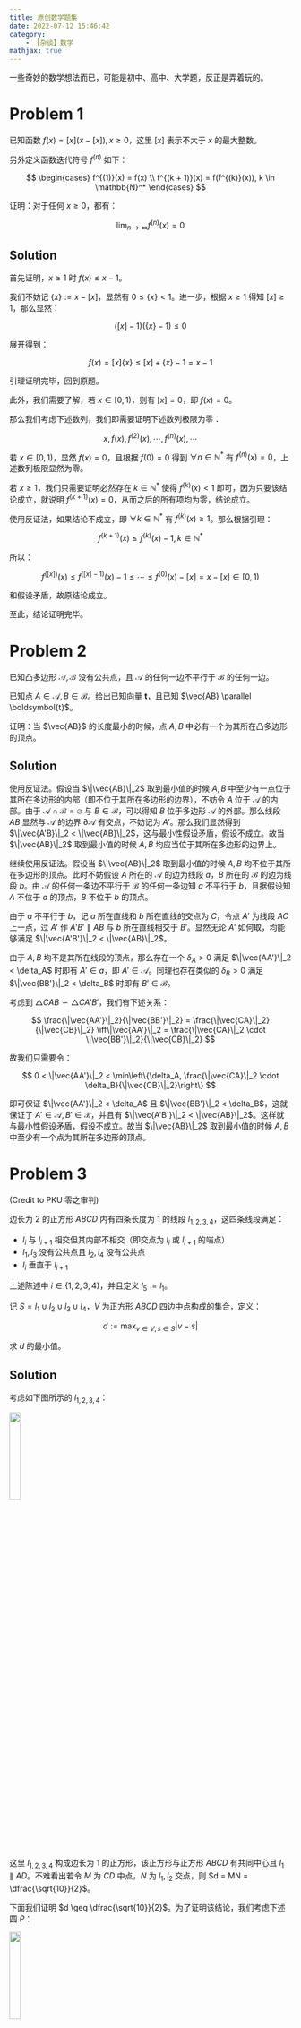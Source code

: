```yaml
---
title: 原创数学题集
date: 2022-07-12 15:46:42
category:
    - 【杂谈】数学
mathjax: true
---
```


一些奇妙的数学想法而已，可能是初中、高中、大学题，反正是弄着玩的。

<!-- more -->

$$
\newcommand{\i}{\mathop{\rm i}}
$$

# Problem 1

已知函数 $f(x) = [x](x - [x]), x \geq 0$，这里 $[x]$ 表示不大于 $x$ 的最大整数。

另外定义函数迭代符号 $f^{(n)}$ 如下：

$$
\begin{cases}
f^{(1)}(x) = f(x) \\
f^{(k + 1)}(x) = f(f^{(k)}(x)), k \in \mathbb{N}^*
\end{cases}
$$

证明：对于任何 $x \geq 0$，都有：

$$
\lim_{n \to \infty} f^{(n)}(x) = 0
$$

## Solution

首先证明，$x \geq 1$ 时 $f(x) \leq x - 1$。

我们不妨记 $\{x\} := x - [x]$，显然有 $0 \leq \{x\} < 1$。进一步，根据 $x \geq 1$ 得知 $[x] \geq 1$，那么显然：

$$
([x] - 1)(\{x\} - 1) \leq 0
$$

展开得到：

$$
f(x) = [x]\{x\} \leq [x] + \{x\} - 1 = x - 1
$$

引理证明完毕，回到原题。

此外，我们需要了解，若 $x \in [0, 1)$，则有 $[x] = 0$，即 $f(x) = 0$。

那么我们考虑下述数列，我们即需要证明下述数列极限为零：

$$
x, f(x), f^{(2)}(x), \cdots, f^{(n)}(x), \cdots
$$

若 $x \in [0, 1)$，显然 $f(x) = 0$，且根据 $f(0) = 0$ 得到 $\forall n \in \mathbb{N}^*$ 有 $f^{(n)}(x) = 0$，上述数列极限显然为零。

若 $x \geq 1$，我们只需要证明必然存在 $k \in \mathbb{N}^*$ 使得 $f^{(k)}(x) < 1$ 即可，因为只要该结论成立，就说明 $f^{(k + 1)}(x) = 0$，从而之后的所有项均为零，结论成立。

使用反证法，如果结论不成立，即 $\forall k \in \mathbb{N}^*$ 有 $f^{(k)}(x) \geq 1$。那么根据引理：

$$
f^{(k + 1)}(x) \leq f^{(k)}(x) - 1, k \in \mathbb{N}^*
$$

所以：

$$
f^{([x])}(x) \leq f^{([x] - 1)}(x) - 1 \leq \cdots \leq f^{(0)}(x) - [x] = x - [x] \in [0, 1)
$$

和假设矛盾，故原结论成立。

至此，结论证明完毕。

# Problem 2

已知凸多边形 $\mathcal{A}, \mathcal{B}$ 没有公共点，且 $\mathcal{A}$ 的任何一边不平行于 $\mathcal{B}$ 的任何一边。

已知点 $A \in \mathcal{A}, B \in \mathcal{B}$。给出已知向量 $\boldsymbol t$，且已知 $\vec{AB} \parallel \boldsymbol{t}$。

证明：当 $\vec{AB}$ 的长度最小的时候，点 $A, B$ 中必有一个为其所在凸多边形的顶点。

## Solution

使用反证法。假设当 $\|\vec{AB}\|_2$ 取到最小值的时候 $A, B$ 中至少有一点位于其所在多边形的内部（即不位于其所在多边形的边界），不妨令 $A$ 位于 $\mathcal{A}$ 的内部。由于 $\mathcal{A} \cap \mathcal{B} = \varnothing$ 与 $B \in \mathcal{B}$，可以得知 $B$ 位于多边形 $\mathcal{A}$ 的外部。那么线段 $AB$ 显然与 $\mathcal{A}$ 的边界 $\partial\mathcal{A}$ 有交点，不妨记为 $A'$。那么我们显然得到 $\|\vec{A'B}\|_2 < \|\vec{AB}\|_2$，这与最小性假设矛盾，假设不成立。故当 $\|\vec{AB}\|_2$ 取到最小值的时候 $A, B$ 均应当位于其所在多边形的边界上。

继续使用反证法。假设当 $\|\vec{AB}\|_2$ 取到最小值的时候 $A, B$ 均不位于其所在多边形的顶点。此时不妨假设 $A$ 所在的 $\mathcal{A}$ 的边为线段 $a$，$B$ 所在的 $\mathcal{B}$ 的边为线段 $b$。由 $\mathcal{A}$ 的任何一条边不平行于 $\mathcal{B}$ 的任何一条边知 $a$ 不平行于 $b$，且据假设知 $A$ 不位于 $a$ 的顶点，$B$ 不位于 $b$ 的顶点。

由于 $a$ 不平行于 $b$，记 $a$ 所在直线和 $b$ 所在直线的交点为 $C$，令点 $A'$ 为线段 $AC$ 上一点，过 $A'$ 作 $A'B' \parallel AB$ 与 $b$ 所在直线相交于 $B'$。显然无论 $A'$ 如何取，均能够满足 $\|\vec{A'B'}\|_2 < \|\vec{AB}\|_2$。

由于 $A, B$ 均不是其所在线段的顶点，那么存在一个 $\delta_A > 0$ 满足 $\|\vec{AA'}\|_2 < \delta_A$ 时即有 $A' \in a$，即 $A' \in \mathcal{A}$。同理也存在类似的 $\delta_B > 0$ 满足 $\|\vec{BB'}\|_2 < \delta_B$ 时即有 $B' \in \mathcal{B}$。

考虑到 $\triangle CAB \backsim \triangle CA'B'$，我们有下述关系：

$$
\frac{\|\vec{AA'}\|_2}{\|\vec{BB'}\|_2} = \frac{\|\vec{CA}\|_2}{\|\vec{CB}\|_2} \iff\|\vec{AA'}\|_2 = \frac{\|\vec{CA}\|_2 \cdot \|\vec{BB'}\|_2}{\|\vec{CB}\|_2}
$$

故我们只需要令：

$$
0 < \|\vec{AA'}\|_2 < \min\left\{\delta_A, \frac{\|\vec{CA}\|_2 \cdot \delta_B}{\|\vec{CB}\|_2}\right\}
$$

即可保证 $\|\vec{AA'}\|_2 < \delta_A$ 且 $\|\vec{BB'}\|_2 < \delta_B$，这就保证了 $A' \in \mathcal{A}, B' \in \mathcal{B}$，并且有 $\|\vec{A'B'}\|_2 < \|\vec{AB}\|_2$。这样就与最小性假设矛盾，假设不成立。故当 $\|\vec{AB}\|_2$ 取到最小值的时候 $A, B$ 中至少有一个点为其所在多边形的顶点。

# Problem 3

(Credit to PKU 零之审判)

边长为 $2$ 的正方形 $ABCD$ 内有四条长度为 $1$ 的线段 $l_{1, 2, 3, 4}$，这四条线段满足：

- $l_i$ 与 $l_{i + 1}$ 相交但其内部不相交（即交点为 $l_i$ 或 $l_{i + 1}$ 的端点）
- $l_1, l_3$ 没有公共点且 $l_2, l_4$ 没有公共点
- $l_i$ 垂直于 $l_{i + 1}$

上述陈述中 $i \in \{1, 2, 3, 4\}$，并且定义 $l_5 := l_1$。

记 $S = l_1 \cup l_2 \cup l_3 \cup l_4$，$V$ 为正方形 $ABCD$ 四边中点构成的集合，定义：

$$
d := \max_{v \in V, s \in S} |v - s|
$$

求 $d$ 的最小值。

## Solution

考虑如下图所示的 $l_{1, 2, 3, 4}$：

<img src="/uploads/original-problems/1.png" height="20%" width="20%" />

这里 $l_{1, 2, 3, 4}$ 构成边长为 $1$ 的正方形，该正方形与正方形 $ABCD$ 有共同中心且 $l_1 \parallel AD$。不难看出若令 $M$ 为 $CD$ 中点，$N$ 为 $l_1, l_2$ 交点，则 $d = MN = \dfrac{\sqrt{10}}{2}$。

下面我们证明 $d \geq \dfrac{\sqrt{10}}{2}$。为了证明该结论，我们考虑下述圆 $P$：

<img src="/uploads/original-problems/3.png" height="20%" width="20%" />

圆 $P$ 以正方形 $ABCD$ 的中心 $O$ 为圆心，半径为 $\dfrac{\sqrt{2}}{2}$。

我们首先证明下述引理，即如果 $l_{1, 2, 3, 4}$ 上有点 $X$ 在圆 $P$ 外或者在圆 $P$ 边界上，那么 $d \geq \dfrac{\sqrt{10}}{2}$。

我们考虑下述图形：

<img src="/uploads/original-problems/4.png" height="35%" width="35%" />

这里的四个虚线圆为以正方形 $ABCD$ 各边中点为圆心，以 $\dfrac{\sqrt{10}}{2}$ 为半径所作的。注意到由于这四个圆的内部（不包含边界）的交集完全位于圆 $P$ 的内部，这说明 $X$ 必然在这四个虚线圆中的某个之外或者这四个虚线圆中的某个的边界上。也就是说必然存在某个 $M \in V$ 使得 $MX \geq \dfrac{\sqrt{10}}{2}$，从而：

$$
d \geq MX \geq \dfrac{\sqrt{10}}{2}
$$

引理证明完毕，回到原题。

根据引理我们得知，如果 $l_{1, 2, 3, 4}$ 上有点在圆 $P$ 外，则欲证命题成立，所以现在只需要考虑 $S \subseteq P$。

根据题设对四条线段的约束，我们可以得知这四条线段仅有下述两种可能：

<img src="/uploads/original-problems/2.png" height="50%" width="50%" />

上述两种情况的旋转、镜面对称等视为同种情况。

首先考虑左边的情况，这里记 $A'D' = B'C' =: a, A'B' = C'D' =: b$，我们有 $0 < a, b \leq 1$。根据 $S \subseteq P$ 此时必然有下述两条虚线段长度不大于 $\sqrt{2}$：

<img src="/uploads/original-problems/5.png" height="25%" width="25%" />

从而有下述约束：

$$
\begin{cases}
a^2 + (2 - b)^2 \leq 2 \Rightarrow a^2 + b^2 - 4b + 2 \leq 0 \\
b^2 + (2 - a)^2 \leq 2 \Rightarrow a^2 + b^2 - 4a + 2 \leq 0 \\
\end{cases}
$$

两式相加并整理得到：

$$
(a - 1)^2 + (b - 1)^2 \leq 0
$$

可知 $a = b = 1$，此时 $A', B', C', D'$ 构成边长为 $1$ 的正方形。考虑到边长为 $1$ 的正方形的外接圆半径为 $\dfrac{\sqrt{2}}{2}$，所以为了 $S \subseteq P$，只能有该正方形内接于圆 $P$。

之后考虑右边的情况，根据 $S \subseteq P$ 此时必然有下述两条虚线段长度不大于 $\sqrt{2}$。

这里记 $A'B' = C'D' =: a, A'A'' =: b, D'D'' =: c$，我们有 $0 < a \leq 1$ 以及 $0 \leq b, c \leq 1 - a$：

<img src="/uploads/original-problems/6.png" height="20%" width="20%" />

从而有下述约束：

$$
\begin{cases}
D''C' + B'B'' \leq 1 \Rightarrow b - c + 1 \leq 1 \\
A''B' + C'C'' \leq 1 \Rightarrow c - b + 1 \leq 1 \\
\end{cases}
$$

可知 $b = c$，此时 $A'', B'', C'', D''$ 构成边长为 $1$ 的正方形。考虑到边长为 $1$ 的正方形的外接圆半径为 $\dfrac{\sqrt{2}}{2}$，所以为了 $S \subseteq P$，只能有该正方形内接于圆 $P$。

综上所述，此时无论如何均存在四个 $S$ 内的点构成内接于圆 $P$ 的正方形，至少说明 $S$ 中存在某一个点 $X$ 在圆 $P$ 边界上。根据引理，原命题证明完毕。

综上所述，$d$ 的最小值为 $\dfrac{\sqrt{10}}{2}$。

# Problem 4

记 $\theta_{n, k} := \dfrac{(2k + 1)\pi}{2^n}$，证明：

$$
\sum_{k = 0}^{2^n - 1} \frac{1}{1 - \cos\theta_{n, k}} = 2^{2n - 1}
$$

## Solution

我们注意到下述恒等式：

$$
\frac{4}{1 - \cos 2\theta} = \frac{1}{1 - \cos\theta} + \frac{1}{1 + \cos\theta}
$$

证明如下：

$$
\frac{1}{1 - \cos\theta} + \frac{1}{1 + \cos\theta} = \frac{2}{1 - \cos^2\theta} = \frac{4}{1 - (2\cos^2\theta - 1)} = \frac{4}{1 - \cos 2\theta}
$$

基于上述恒等式，我们令：

$$
S_n := \sum_{k = 0}^{2^n - 1} \frac{1}{1 - \cos\theta_{n, k}}
$$

我们即可得到：

$$
S_{n + 1} = \sum_{k = 0}^{2^{n + 1} - 1} \frac{1}{1 - \cos\theta_{n + 1, k}} = \sum_{k = 0}^{2^n - 1} \left(\frac{1}{1 - \cos\theta_{n + 1, k}} + \frac{1}{1 - \cos\theta_{n + 1, 2^n + k}}\right) \\
$$

这里注意到：

$$
\cos\theta_{n + 1, 2^n + k} = \cos\dfrac{[2(2^n + k) + 1]\pi}{2^{n + 1}} = \cos\left(1 + \frac{2k + 1}{2^{n + 1}}\right)\pi = -\cos\theta_{n + 1, k}
$$

另外注意到：

$$
\theta_{n, k} = \dfrac{(2k + 1)\pi}{2^n} = 2\theta_{n + 1, k}
$$

那么：

$$
\begin{aligned}
S_{n + 1} &= \sum_{k = 0}^{2^n - 1} \left(\frac{1}{1 - \cos\theta_{n + 1, k}} + \frac{1}{1 - \cos\theta_{n + 1, 2^n + k}}\right) \\
&= \sum_{k = 0}^{2^n - 1} \left(\frac{1}{1 - \cos\theta_{n + 1, k}} + \frac{1}{1 + \cos\theta_{n + 1, k}}\right) \\
&= \sum_{k = 0}^{2^n - 1} \frac{4}{1 - \cos2\theta_{n + 1, k}} \\
&= 4\sum_{k = 0}^{2^n - 1} \frac{1}{1 - \cos\theta_{n, k}} \\
&= 4S_n
\end{aligned}
$$

而显然有 $S_1 = 2$，从而命题证明完毕。

# Problem 5

已知正整数 $n$ 与实数 $x$，证明：

$$
\sum_{k = 0}^n C_n^k\sin kx = 2^n\cos^n\frac{x}{2}\sin\frac{nx}{2}
$$

## Solution

考虑 $(\cos x + \i\sin x + 1)^n \in \mathbb{C}$ 的虚部。

一方面：

$$
\begin{aligned}
(\cos x + \i\sin x + 1)^n &= \left[\left(2\cos^2\frac{x}{2} - 1\right) + 2\i\sin\frac{x}{2}\cos\frac{x}{2} + 1\right]^n \\
&= 2^n\cos^n\frac{x}{2}\left(\cos\frac{x}{2} + \i\sin\frac{x}{2}\right)^n \\
&= 2^n\cos^n\frac{x}{2}\cos\frac{nx}{2} + \i2^n\cos^n\frac{x}{2}\sin\frac{nx}{2}
\end{aligned}
$$

可知该复数的虚部即为欲证等式的右侧。

另一方面：

$$
\begin{aligned}
(\cos x + \i\sin x + 1)^n &= \sum_{k = 0}^n C_n^k(\cos x + \i\sin x)^k \\
&= \sum_{k = 0}^n C_n^k(\cos kx + \i\sin kx) \\
&= \sum_{k = 0}^n C_n^k\cos kx + \i\sum_{k = 0}^n C_n^k\sin kx
\end{aligned}
$$

可知该复数的虚部即为欲证等式的左侧。

综上所述，证明完毕。

# Problem 6

已知数列 $\{a_n\}_{n \geq 0}$ 满足 $a_0 = 1, a_1 = 0$ 且 $a_{n + 2} = (n + 1)(a_{n + 1} + a_n)$。证明：

$$
\sum_{k = 0}^n C_n^ka_k = n!
$$

## Solution

定义命题 $A_n$ 表示下述等式成立：

$$
\sum_{k = 0}^{n + 1} C_{n + 1}^ka_k = (n + 1)\sum_{k = 0}^n C_n^ka_k
$$

命题 $B_n$ 表示下述等式成立：

$$
\sum_{k = 0}^n C_n^ka_{k + 1} = n\sum_{k = 0}^n C_n^ka_k
$$

首先我们证明由 $B_n$ 能推出 $A_n$。现在在 $B_n$ 成立的基础上，考虑下述计算：

$$
\begin{aligned}
&(n + 1)\sum_{k = 0}^n C_n^ka_k = n\sum_{k = 0}^n C_n^ka_k + \sum_{k = 0}^n C_n^ka_k = \sum_{k = 0}^n C_n^ka_{k + 1} + \sum_{k = 0}^n C_n^ka_k \\
=& C_n^na_{n + 1} + \left(\sum_{k = 1}^n C_n^{k - 1}a_k + \sum_{k = 1}^n C_n^ka_k\right) + C_n^0a_0 = C_n^na_{n + 1} + \sum_{k = 1}^n (C_n^{k - 1} + C_n^k)a_k + C_n^0a_0 \\
=& C_{n + 1}^{n + 1}a_{n + 1} + \sum_{k = 1}^n C_{n + 1}^ka_k + C_{n + 1}^0a_0 = \sum_{k = 0}^{n + 1} C_{n + 1}^ka_k
\end{aligned}
$$

这就说明了在 $B_n$ 成立的基础上 $A_n$ 成立，其中第二个等号的依据为 $B_n$ 成立。

之后我们证明 $A_n, B_n$ 能推出 $B_{n + 1}$。现在在 $A_n, B_n$ 均成立的基础上，考虑下述计算：

$$
\begin{aligned}
&\sum_{k = 0}^{n + 1} C_{n + 1}^ka_{k + 1} = C_{n + 1}^0a_1 + \sum_{k = 1}^{n + 1} C_{n + 1}^ka_{k + 1} = \sum_{k = 1}^{n + 1} \frac{n + 1}{k}C_{n}^{k - 1}a_{k + 1} \\
=& (n + 1)\sum_{k = 0}^{n} \frac{1}{k + 1}C_{n}^{k} \cdot (k + 1)(a_{k + 1} + a_k) = (n + 1)\left(\sum_{k = 0}^{n} C_{n}^{k}a_{k + 1} + \sum_{k = 0}^{n} C_{n}^{k}a_k\right) \\
=& (n + 1)\left(n\sum_{k = 0}^{n} C_{n}^{k}a_k + \sum_{k = 0}^{n} C_{n}^{k}a_k\right) = (n + 1)\left[(n + 1)\sum_{k = 0}^{n} C_{n}^{k}a_k\right] = (n + 1)\sum_{k = 0}^{n + 1} C_{n + 1}^ka_k\\
\end{aligned}
$$

这就说明了在 $A_n, B_n$ 成立的基础上 $B_{n + 1}$ 成立，其中倒数第二个等号的依据为 $B_n$ 成立，倒数第一个等号的依据为 $A_n$ 成立。

而我们显然可以计算出 $a_2 = 1$，从而得知命题 $B_1$ 成立，进而据归纳法得到对任何的正整数 $n$，都有命题 $A_n$ 成立。据命题 $A_n$ 成立即可得到本问题欲证命题成立。

# Problem 7

已知正数数列 $\{x_k\}_{0 \leq k \leq n}$ 满足：

$$
x_0 = \sum_{k = 1}^n x_k
$$

定义数列 $\{y_k\}_{1 \leq k \leq n}$ 为：

$$
y_k := \sqrt{\sum_{i = 0}^{k - 1} x_i} \sqrt{\sum_{i = k}^n x_i}
$$

证明：

$$
1 < \sum_{k = 1}^n \frac{x_k}{y_k} < \frac{\pi}{2}
$$

## Solution

根据均值不等式显然有：

$$
y_k = \sqrt{\sum_{i = 0}^{k - 1} x_i} \sqrt{\sum_{i = k}^n x_i} \leq \frac{1}{2}\left(\sum_{i = 0}^{k - 1} x_i + \sum_{i = k}^n x_i\right) = \frac{1}{2}\left(x_0 + \sum_{i = 1}^n x_i\right) = x_0
$$

并且由于：

$$
\sum_{i = 0}^{k - 1} x_i > x_0 = \sum_{i = 1}^n x_i > \sum_{i = k}^n x_i
$$

得知上述等号无法取到，那么：

$$
\sum_{k = 1}^n \frac{x_k}{y_k} > \sum_{k = 1}^n \frac{x_k}{x_0} = 1
$$

从而不等式左侧得证。

为了证明不等式右侧，我们考虑下述数列 $\{S_k\}_{0 \leq k \leq n}$，其在 $k = 0$ 的时候定义为 $S_0 := 0$，在 $k > 0$ 的时候定义为：

$$
S_k := \sum_{i = 1}^k \frac{x_k}{x_0}
$$

考虑到 $\{x_k\}_{0 \leq k \leq n}$ 是正数数列，可以得知 $\{S_k\}_{0 \leq k \leq n}$ 是递增数列。另一方面，我们可以得知 $S_n = 1$。综合上述条件我们可以得知 $\{S_k\}_{0 \leq k \leq n}$ 各项均落在区间 $[0, 1]$ 上。

那么即存在所有项均落在区间 $\left[0, \dfrac{\pi}{2}\right]$ 上的数列 $\{\theta_k\}_{0 \leq k \leq n}$ 使得 $\sin\theta_k = S_k$ 对所有 $0 \leq k \leq n$ 成立。此时 $\theta_0 = 0$ 并且 $\theta_n = \dfrac{\pi}{2}$。另一方面，据 $\{S_k\}_{0 \leq k \leq n}$ 是递增数列得知 $\{\theta_k\}_{0 \leq k \leq n}$ 是递增数列。

从而我们得知：

$$
\begin{aligned}
y_k &= \sqrt{\sum_{i = 0}^{k - 1} x_i} \sqrt{\sum_{i = k}^n x_i} = x_0 \sqrt{\sum_{i = 0}^{k - 1} \frac{x_i}{x_0}} \sqrt{\sum_{i = k}^n \frac{x_i}{x_0}} = x_0 \sqrt{1 + S_{k - 1}} \sqrt{S_n - S_{k - 1}} \\
&= x_0 \sqrt{1 - S^2_{k - 1}} = x_0 \sqrt{1 - \sin^2\theta_{k - 1}} = x_0\cos\theta_{k - 1}
\end{aligned}
$$

从而：

$$
\begin{aligned}
\sum_{k = 1}^n \frac{x_k}{y_k} &= \sum_{k = 1}^n \frac{x_k}{x_0\cos\theta_{k - 1}} = \sum_{k = 1}^n \frac{S_k - S_{k - 1}}{\cos\theta_{k - 1}} = \sum_{k = 1}^n \frac{\sin\theta_k - \sin\theta_{k - 1}}{\cos\theta_{k - 1}} \\
&= \sum_{k = 1}^n \frac{2\cos\dfrac{\theta_k + \theta_{k - 1}}{2}\sin\dfrac{\theta_k - \theta_{k - 1}}{2}}{\cos\theta_{k - 1}} < 2\sum_{k = 1}^n\sin\dfrac{\theta_k - \theta_{k - 1}}{2}
\end{aligned}
$$

这里的不等号考虑到 $\{\theta_k\}_{0 \leq k \leq n}$ 是递增数列，从而 $\theta_k > \theta_{k - 1}$。

应用不等式 $\sin x < x, x > 0$ 得到：

$$
\sum_{k = 1}^n \frac{x_k}{y_k} < 2\sum_{k = 1}^n\sin\dfrac{\theta_k - \theta_{k - 1}}{2} < \sum_{k = 1}^n \theta_k - \theta_{k - 1} = \theta_n - \theta_0 = \frac{\pi}{2}
$$

综上所述，证明完毕。

# Problem 8

已知函数：

$$
f(x) = \frac{1}{[x] - \{x\} + 1}
$$

定义数列 $a_1 = 1$ 以及 $a_{n + 1} = f(a_n), n \geq 1$。证明：所有正有理数在数列 $\{a_n\}_{n \geq 1}$ 中均出现且仅出现一次。

## Solution

若 $x \in \mathbb{N}^+$，显然：

$$
f(x) = \frac{1}{x + 1} \in \mathbb{Q}^+
$$

若 $x \in \mathbb{Q}^+ \backslash \mathbb{N}^+$，记 $n := [x], \dfrac{p}{q} := \{x\}$，这里 $p, q \in \mathbb{N}^+, p < q, \mathop{\rm gcd}(p, q) = 1$，那么：

$$
f(x) = \frac{q}{nq - p + q} \in \mathbb{Q}
$$

注意到 $nq - p + q = (n + 1)q - p \geq q - p > 0$，所以 $f(x) \in \mathbb{Q}^+$。

所以若 $x \in \mathbb{Q}^+$ 则 $f(x) \in \mathbb{Q}^+$，据归纳法得知 $\{a_n\}_{n \geq 1}$ 中项均是正有理数。

下面说明数列 $\{a_n\}_{n \geq 1}$ 中没有重复项，即不存在 $m \neq n, m, n \in \mathbb{N}^+$ 使得 $a_m = a_n$。

首先说明 $f$ 是单射，即不存在 $x \neq y$ 使得 $f(x) = f(y)$。使用反证法，如果存在 $x \neq y$ 使得 $f(x) = f(y)$，那么：

$$
\frac{1}{[x] - \{x\} + 1} = \frac{1}{[y] - \{y\} + 1} \iff [x] - [y] = \{x\} - \{y\}
$$

那么：

$$
\mathbb{Z} \ni |[x] - [y]| = |\{x\} - \{y\}| < 1
$$

从而 $[x] = [y]$，进一步 $\{x\} = \{y\}$，也就是说 $x = y$，矛盾。故 $f$ 是单射。

回到原先证明，使用反证法。如果存在 $m \neq n, m, n \in \mathbb{N}^+$ 使得 $a_m = a_n$，考虑到 $f(0) = 1$，记函数迭代符号为 $f^{(n)}$，可以得到 $f^{(m)}(0) = f^{(n)}(0)$。考虑到 $f$ 是单射，所以 $f^{(|m - n|)}(0) = 0$，即 $a_{|m - n|} = 0$。这与先前证明的该数列均为正有理数矛盾。故数列 $\{a_n\}_{n \geq 1}$ 中没有重复项。

现在我们仅需要说明任何正有理数均出现在该数列中即可。

我们令 $g(x) := x + 1, h(x) := \dfrac{x}{x + 1}$。我们证明 $g(a_n) = a_{2n + 1}, h(a_n) = a_{2n}$。

使用归纳法，$n = 1$ 时上述命题的成立是显然的，假设 $n = k$ 时上述命题成立，考虑 $n = k + 1$。此时：

$$
a_{2k + 2} = f(a_{2k + 1}) = f(g(a_k)) = f(a_k + 1) = \frac{1}{[a_k + 1] - \{a_k + 1\} + 1} = \frac{1}{[a_k] - \{a_k\} + 2}
$$

而：

$$
h(a_{k + 1}) = \frac{a_{k + 1}}{a_{k + 1} + 1} = \frac{1}{1 + a_{k + 1}^{-1}} = \frac{1}{1 + (f(a_k))^{-1}} = \frac{1}{1 + ([a_k] - \{a_k\} + 1)} = \frac{1}{[a_k] - \{a_k\} + 2}
$$

故 $h(a_{k + 1}) = a_{2k + 2}$，此时：

$$
a_{2k + 3} = f(a_{2k + 2}) = f(h(a_{k + 1})) = \frac{1}{[h(a_{k + 1})] - \{h(a_{k + 1})\} + 1}
$$

由于 $x > 0$ 时 $0 < h(x) < 1$，所以：

$$
a_{2k + 3} = \frac{1}{1 - h(a_{k + 1})} = \frac{1}{1 - \dfrac{a_{k + 1}}{a_{k + 1} + 1}} = a_{k + 1} + 1 = g(a_{k + 1})
$$

故 $g(a_{k + 1}) = a_{2k + 3}$。据归纳法，证明完毕。

定义函数：

$$
\varphi(x) := \begin{cases}
g^{-1}(x) & x \geq 1 \\
h^{-1}(x) & x < 1 \\
\end{cases} = \begin{cases}
x - 1 & x \geq 1 \\
\dfrac{x}{1 - x} & x < 1 \\
\end{cases}
$$

对于既约分数 $\dfrac{p}{q} \in \mathbb{Q}^+$，显然有：

$$
\varphi\left(\dfrac{p}{q}\right) = \begin{cases}
\dfrac{p - q}{q} & p \geq q \\
\dfrac{p}{q - p} & p < q \\
\end{cases}
$$

显然任何正既约分数经过 $\varphi$ 映射后依然既约且分子和分母的和严格减少（特别规定 $0$ 的分子分母和为 $0$），而 $\varphi(0) = 0$，分子和分母的和保持不变。

对任何正既约分数 $\dfrac{p}{q}$，考虑序列 $\dfrac{p}{q}, \varphi\left(\dfrac{p}{q}\right), \varphi^{(2)}\left(\dfrac{p}{q}\right), \cdots, \varphi^{(n)}\left(\dfrac{p}{q}\right), \cdots$，序列中分子和分母的和显然始终非负且不增，这意味着从某一项开始分子分母和始终不变，而此时序列的项仅有可能全零。考虑到 $\varphi(x) = 0$ 的解仅有 $x = 0$ 或者 $x = 1$，这意味着序列中必然有 $1$。

这说明对任何正既约分数 $\dfrac{p}{q}$ 存在某一个 $g^{-1}, h^{-1}$ 组成的有限序列使得，这里 $\circ$ 是映射复合符号：

$$
g^{-1} \circ h^{-1} \circ h^{-1} \circ \cdots \circ g^{-1}\left(\dfrac{p}{q}\right) = 1
$$

也就是存在某一个 $g, h$ 组成的有限序列使得：

$$
g \circ \cdots \circ h \circ h \circ g(1) = \dfrac{p}{q}
$$

据之前的证明，$g \circ \cdots \circ h \circ h \circ g(1)$ 显然在数列 $\{a_n\}_{n \geq 1}$ 内，证明完毕。

# Problem 9

(Credit to 2023 某四省联考数学试卷)

椭圆曲线可以用于区块链等技术中的加密环节。

定义椭圆曲线 $C$：

$$
C := \{(x, y): y^2 = x^3 + ax + b, 4a^3 + 27b^2 \neq 0\}
$$

定义两个运算：

- 运算 $\tilde{\cdot}: C \to C$。令 $\tilde{P} \in C$ 是 $P \in C$ 关于 $x$ 轴的对称点
- 运算 $\oplus: C^2 \to C$。对 $P, Q \in C$：
    - 若直线 $PQ$ 与 $C$ 有第三个交点 $R \in C$，令 $P \oplus Q = \tilde{R}$
    - 若直线 $PQ$ 与 $C$ 相切且切点为 $P$，定义 $P \oplus Q = \tilde{P}$
    - 定义 $P \oplus \tilde{P} = 0^*$ 以及 $P \oplus 0^* = 0^* \oplus P = 0^*$

1. 已知 $\oplus$ 满足交换律、结合律，对于与曲线 $C$ 相切于 $P$ 的直线 $PQ$，其中 $P, Q \in C$，证明 $P \oplus P = \tilde{Q}$
2. 已知 $P(x_1, y_1), Q(x_2, y_2) \in C$，且 $PQ$ 与 $C$ 有第三个交点，求 $P \oplus Q$ 坐标

## Solution

Subproblem 1.

我们考虑式子 $P \oplus P \oplus Q \oplus \tilde{Q}$，据结合律：

$$
\begin{aligned}
P \oplus P \oplus Q \oplus \tilde{Q} &= (P \oplus P) \oplus (Q \oplus \tilde{Q}) = (P \oplus P) \oplus 0^* = P \oplus P
\end{aligned}
$$

另据结合律：

$$
\begin{aligned}
P \oplus P \oplus Q \oplus \tilde{Q} &= P \oplus (P \oplus Q) \oplus \tilde{Q}
\end{aligned}
$$

又 $PQ$ 与 $C$ 相切于 $P$，故 $P \oplus Q = \tilde{P}$，所以：

$$
\begin{aligned}
P \oplus P \oplus Q \oplus \tilde{Q} &= P \oplus \tilde{P} \oplus \tilde{Q} = 0^* \oplus \tilde{Q} = \tilde{Q}
\end{aligned}
$$

Subproblem 2.

设 $PQ$ 与曲线 $C$ 的第三个交点 $R$ 坐标为 $(x_3, y_3)$，那么 $P \oplus Q$ 的坐标为 $(x_3, -y_3)$。

从而 $y_i^2 = x_i^3 + ax_i + b, i \in \{1, 2, 3\}$。作差：

$$
\begin{cases}
y_3^2 - y_2^2 = (x_3^3 - x_2^3) + a(x_3 - x_2) \\
y_3^2 - y_1^2 = (x_3^3 - x_1^3) + a(x_3 - x_1) \\
\end{cases}
$$

若令 $PQ$ 的斜率为 $k$（斜率必然存在，否则 $R$ 不存在），则有：

$$
\begin{cases}
k(y_3 + y_2) = x_3^2 + x_2x_3 + x_2^2 + a \\
k(y_3 + y_1) = x_3^2 + x_1x_3 + x_1^2 + a \\
\end{cases}
$$

再作差：

$$
k(y_2 - y_1) = x_3(x_2 - x_1) + (x_2^2 - x_1^2) \Rightarrow k^2 = x_1 + x_2 + x_3
$$

从而就可以得到 $x_3$，基于此得到 $y_3$ 的计算则很简单了。

## Comment

这题我还是有些话想说的，我感觉这道题出得很新，但我并不觉得很好。因为很多学生会对这个运算是否是良定义产生疑问，进而在解题的时候对一些地方畏手畏脚，尤其是优等生会产生这种现象。

而且基于一个很新的背景出运算题，说实话，没什么意思。
